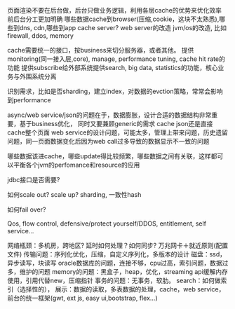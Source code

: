 页面渲染不要在后台做，后台只做业务逻辑，利用各层cache的优势来优化效率
前后台分工更加明确
哪些数据cache到browser(压缩,cookie，这块不太熟悉),哪些到dns, cdn,哪些到app cache server?
web server的改造
jvm/os的改造, 比如firewall, ddos, memory

cache需要统一的接口，按business来切分服务器，或者其他。
提供monitoring(同一接入层,core), manage, performance tuning, cache hit rate的功能
提供subscribe给外部系统提供search, big data, statistics的功能，核心业务与外围系统分离

识别需求，比如是否sharding，建立index，对数据的evction策略，常常会影响到performance

async/web service/json的问题在于，数据膨胀，设计合适的数据结构非常重要，基于business优化， 同时又要兼顾generic的需求
cache json还是直接cache整个页面
web service的设计问题，可能太多，管理上带来问题，历史遗留问题，同一页面数据变化后因为web call过多导致的数据显示不一致的问题

哪些数据该进cache，哪些update得比较频繁，哪些数据之间有关联，这样都可以平衡各个jvm的perfomance和resource的应用

jdbc接口是否需要?

如何scale out? scale up? sharding, 一致性hash

如何fail over?

Qos, flow control, defensive/protect yourself/DDOS, entitlement, self service...

网络瓶颈：多机房，跨地区? 延时如何处理？如何同步? 万兆网卡＋就近原则(配置文件)
传输问题：序列化优化，压缩，自定义序列化，多版本的设计
磁盘：ssd，异步读写，块读写
oracle数据库的问题，连接不够，cpu过高，索引问题，数据过多，维护的问题
memory的问题：黑盒子，heap，优化，streaming api缓解内存使用，引用代替new，压缩指针
事务的问题：无事务，软肋。
search：如何做索引（选择性的），
展示：数据的读取，多表数据的处理，cache，web service，前台的统一框架(gwt, ext js, easy ui,bootstrap, flex...)

